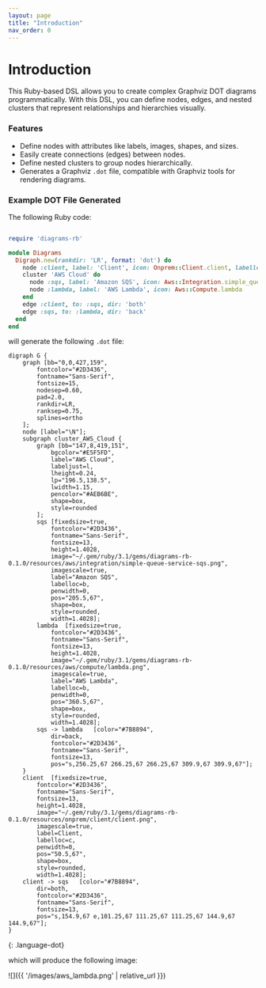 ```yaml
---
layout: page
title: "Introduction"
nav_order: 0
---
```


# Introduction

This Ruby-based DSL allows you to create complex Graphviz DOT diagrams programmatically. With this DSL, you can define nodes, edges, and nested clusters that represent relationships and hierarchies visually.

### Features

- Define nodes with attributes like labels, images, shapes, and sizes.
- Easily create connections (edges) between nodes.
- Define nested clusters to group nodes hierarchically.
- Generates a Graphviz `.dot` file, compatible with Graphviz tools for rendering diagrams.

### Example DOT File Generated

The following Ruby code:

```Ruby

require 'diagrams-rb'

module Diagrams
  Digraph.new(rankdir: 'LR', format: 'dot') do
    node :client, label: 'Client', icon: Onprem::Client.client, labelloc: 'c'
    cluster 'AWS Cloud' do
      node :sqs, label: 'Amazon SQS', icon: Aws::Integration.simple_queue_service_sqs
      node :lambda, label: 'AWS Lambda', icon: Aws::Compute.lambda
    end
    edge :client, to: :sqs, dir: 'both'
    edge :sqs, to: :lambda, dir: 'back'
  end
end

```

will generate the following `.dot` file:

~~~
digraph G {
	graph [bb="0,0,427,159",
		fontcolor="#2D3436",
		fontname="Sans-Serif",
		fontsize=15,
		nodesep=0.60,
		pad=2.0,
		rankdir=LR,
		ranksep=0.75,
		splines=ortho
	];
	node [label="\N"];
	subgraph cluster_AWS_Cloud {
		graph [bb="147,8,419,151",
			bgcolor="#E5F5FD",
			label="AWS Cloud",
			labeljust=l,
			lheight=0.24,
			lp="196.5,138.5",
			lwidth=1.15,
			pencolor="#AEB6BE",
			shape=box,
			style=rounded
		];
		sqs	[fixedsize=true,
			fontcolor="#2D3436",
			fontname="Sans-Serif",
			fontsize=13,
			height=1.4028,
			image="~/.gem/ruby/3.1/gems/diagrams-rb-0.1.0/resources/aws/integration/simple-queue-service-sqs.png",
			imagescale=true,
			label="Amazon SQS",
			labelloc=b,
			penwidth=0,
			pos="205.5,67",
			shape=box,
			style=rounded,
			width=1.4028];
		lambda	[fixedsize=true,
			fontcolor="#2D3436",
			fontname="Sans-Serif",
			fontsize=13,
			height=1.4028,
			image="~/.gem/ruby/3.1/gems/diagrams-rb-0.1.0/resources/aws/compute/lambda.png",
			imagescale=true,
			label="AWS Lambda",
			labelloc=b,
			penwidth=0,
			pos="360.5,67",
			shape=box,
			style=rounded,
			width=1.4028];
		sqs -> lambda	[color="#7B8894",
			dir=back,
			fontcolor="#2D3436",
			fontname="Sans-Serif",
			fontsize=13,
			pos="s,256.25,67 266.25,67 266.25,67 309.9,67 309.9,67"];
	}
	client	[fixedsize=true,
		fontcolor="#2D3436",
		fontname="Sans-Serif",
		fontsize=13,
		height=1.4028,
		image="~/.gem/ruby/3.1/gems/diagrams-rb-0.1.0/resources/onprem/client/client.png",
		imagescale=true,
		label=Client,
		labelloc=c,
		penwidth=0,
		pos="50.5,67",
		shape=box,
		style=rounded,
		width=1.4028];
	client -> sqs	[color="#7B8894",
		dir=both,
		fontcolor="#2D3436",
		fontname="Sans-Serif",
		fontsize=13,
		pos="s,154.9,67 e,101.25,67 111.25,67 111.25,67 144.9,67 144.9,67"];
}
~~~
{: .language-dot}

which will produce the following image:

![]({{ '/images/aws_lambda.png' | relative_url }})
